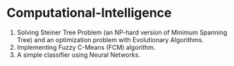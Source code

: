 # Computational-Intelligence

1. Solving ‫‪Steiner Tree Problem (an NP-hard version of Minimum‬‬ ‫‪Spanning‬‬ ‫‪Tree‬‬) and an optimization problem with Evolutionary Algorithms.
2. Implementing Fuzzy C-Means (FCM) algorithm.
3. A simple classifier using Neural Networks.
